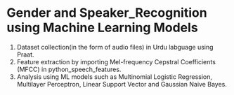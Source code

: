 # Gender and Speaker_Recognition using Machine Learning Models
1. Dataset collection(in the form of audio files) in Urdu labguage using Praat.
2. Feature extraction by importing Mel-frequency Cepstral Coefficients (MFCC) in python_speech_features.
3. Analysis using ML models such as Multinomial Logistic Regression, Multilayer Perceptron, Linear Support Vector and Gaussian Naive Bayes.
